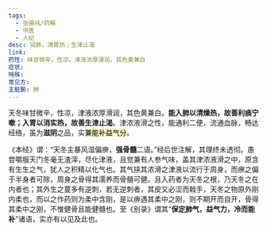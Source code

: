 ```yaml
---
tags:
  - 张锡纯/药解
  - 中医
  - 人纪
desc: 润肺，清胃热；生津止渴
link: 
药性: 味甘微辛，性凉，津液浓厚滑润，其色黄兼白
症状: 
特殊: 
常见方: 
主脏腑: 肺
---
```


天冬味甘微辛，性凉，津液浓厚滑润，其色黄兼白。**能入肺以清燥热，故善利痰宁嗽；入胃以消实热，故善生津止渴**。津浓液滑之性，能通利二便，流通血脉，畅达经络，虽为**滋阴**之品，实<mark style="background: #FFF3A3A6;">兼能补益气分</mark>。

《本经》谓：“天冬主暴风湿偏痹，**强骨髓**二语。”经后世注解，其理终未透彻。愚尝嚼服天门冬毫无渣滓，尽化津液，且觉兼有人参气味，盖其津浓液滑之中，原含有生生之气，犹人之积精以化气也。其气挟其浓滑之津液以流行于周身，而痹之偏于半身者可除，周身之骨得其濡养而骨髓可健。且入药者为天冬之根，乃天冬之在内者也；其外生之蔓多有逆刺，若无逆刺者，其皮又必涩而戟手，天冬之物原外刚内柔也，而以之作药则为柔中含刚，是以痹遇其柔中之刚，则不期开而自开，骨得其柔中之刚，不惟健骨且能健髓也。至《别录》谓其“**保定肺气，益气力，冷而能补**”诸语，实亦有以见及此也。


















